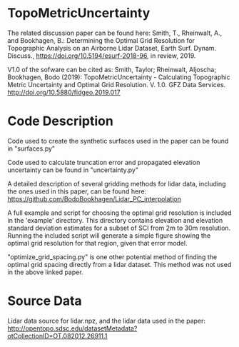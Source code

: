 # TopoMetricUncertainty
The related discussion paper can be found here:
Smith, T., Rheinwalt, A., and Bookhagen, B.: Determining the Optimal Grid Resolution for Topographic Analysis on an Airborne Lidar Dataset, Earth Surf. Dynam. Discuss., https://doi.org/10.5194/esurf-2018-96, in review, 2019.

V1.0 of the sofware can be cited as:
Smith, Taylor; Rheinwalt, Aljoscha; Bookhagen, Bodo (2019): TopoMetricUncertainty - Calculating Topographic Metric Uncertainty and Optimal Grid Resolution. V. 1.0. GFZ Data Services. http://doi.org/10.5880/fidgeo.2019.017

# Code Description
Code used to create the synthetic surfaces used in the paper can be found in "surfaces.py"

Code used to calculate truncation error and propagated elevation uncertainty can be found in "uncertainty.py"

A detailed description of several gridding methods for lidar data, including the ones used in this paper, can be found here: https://github.com/BodoBookhagen/Lidar_PC_interpolation

A full example and script for choosing the optimal grid resolution is included in the 'example' directory. This directory contains elevation and elevation standard deviation estimates for a subset of SCI from 2m to 30m resolution. Running the included script will generate a simple figure showing the optimal grid resolution for that region, given that error model.

"optimize_grid_spacing.py" is one other potential method of finding the optimal grid spacing directly from a lidar dataset. This method was not used in the above linked paper.

# Source Data
Lidar data source for lidar.npz, and the lidar data used in the paper: http://opentopo.sdsc.edu/datasetMetadata?otCollectionID=OT.082012.26911.1
